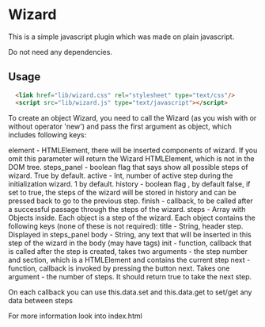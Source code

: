Wizard
==========

This is a simple javascript plugin which was made on plain javascript.

Do not need any dependencies.

## Usage

``` html
  <link href="lib/wizard.css" rel="stylesheet" type="text/css"/>
  <script src="lib/wizard.js" type="text/javascript"></script>
```

To create an object Wizard, you need to call the Wizard (as you wish with or without operator 'new') and pass the first argument as object, which includes following keys:

element - HTMLElement, there will be inserted components of wizard. If you omit this parameter will return the Wizard HTMLElement, which is not in the DOM tree.
steps_panel - boolean flag that says show all possible steps of wizard. True by default.
active - ​​Int, number of active step during the initialization wizard. 1 by default.
history - boolean flag , by default false, if set to true, the steps of the wizard will be stored in history and can be pressed back to go to the previous step.
finish - callback, to be called after a successful passage through the steps of the wizard.
steps - Array with Objects inside. Each object is a step of the wizard. Each object contains the following keys (none of these is not required):
title - String, header step. Displayed in steps_panel
body - String, any text that will be inserted in this step of the wizard in the body (may have tags)
init - function, callback that is called after the step is created, takes two arguments - the step number and section, which is a HTMLElement and contains the current step
next - function, callback is invoked by pressing the button next. Takes one argument - the number of steps. It should return true to take the next step.

On each callback you can use this.data.set and this.data.get to set/get any data between steps

For more information look into index.html
